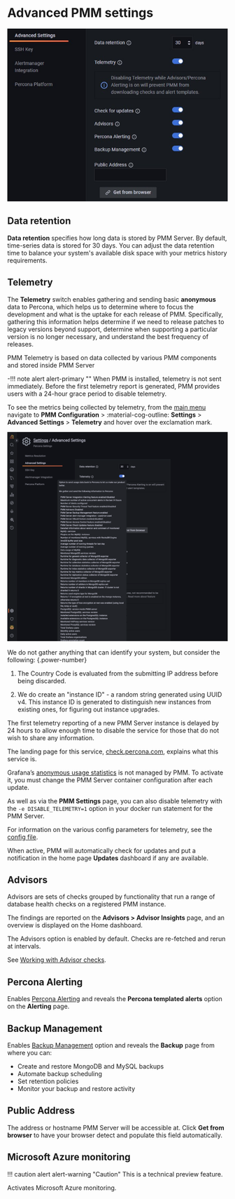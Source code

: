 # Advanced PMM settings

![!](../images/PMM_Settings_Advanced_Settings.jpg)

## Data retention

**Data retention** specifies how long data is stored by PMM Server. By default, time-series data is stored for 30 days. You can adjust the data retention time to balance your system's available disk space with your metrics history requirements.

## Telemetry

The **Telemetry** switch enables gathering and sending basic **anonymous** data to Percona, which helps us to determine where to focus the development and what is the uptake for each release of PMM. 
Specifically, gathering this information helps determine if we need to release patches to legacy versions beyond support, determine when supporting a particular version is no longer necessary, and understand the best frequency of releases.

PMM Telemetry is based on data collected by various PMM components and stored inside PMM Server 

-!!! note alert alert-primary ""
    When PMM is installed, telemetry is not sent immediately. Before the first telemetry report is generated, PMM provides users with a 24-hour grace period to disable telemetry.

To see the metrics being collected by telemetry, from the [main menu](../reference/ui/ui_components.md#main-menu) navigate to **PMM Configuration** > :material-cog-outline: **Settings** > **Advanced Settings** > **Telemetry** and hover over the exclamation mark.

![!image](../images/PMM_Settings_Advanced_Settings_Telemetry.png)

We do not gather anything that can identify your system, but consider the following:
{.power-number}

1. The Country Code is evaluated from the submitting IP address before being discarded.

2. We do create an "instance ID" - a random string generated using UUID v4.  This instance ID is generated to distinguish new instances from existing ones, for figuring out instance upgrades.

The first telemetry reporting of a new PMM Server instance is delayed by 24 hours to allow enough time to disable the service for those that do not wish to share any information.

The landing page for this service, [check.percona.com](https://check.percona.com), explains what this service is.

Grafana’s [anonymous usage statistics](https://grafana.com/docs/grafana/latest/administration/configuration/#reporting-enabled) is not managed by PMM. To activate it, you must change the PMM Server container configuration after each update.

As well as via the **PMM Settings** page, you can also disable telemetry with the `-e DISABLE_TELEMETRY=1` option in your docker run statement for the PMM Server.

For information on the various config parameters for telemetry, see the [config file](https://github.com/percona/pmm/blob/main/managed/services/telemetry/config.default.yml).

When active, PMM will automatically check for updates and put a notification in the home page **Updates** dashboard if any are available.

## Advisors

Advisors are sets of checks grouped by functionality that run a range of database health checks on a registered PMM instance.

The findings are reported on the **Advisors > Advisor Insights** page, and an overview is displayed on the Home dashboard.

The Advisors option is enabled by default.  Checks are re-fetched and rerun at intervals.

See [Working with Advisor checks](../advisors/advisors.md).

## Percona Alerting

Enables [Percona Alerting](../alert/index.md) and reveals the **Percona templated alerts** option on the **Alerting** page.

## Backup Management

Enables [Backup Management](../backup/index.md) option and reveals the **Backup** page from where you can:

- Create and restore MongoDB and MySQL backups
- Automate backup scheduling
- Set retention policies
- Monitor your backup and restore activity

## Public Address

The address or hostname PMM Server will be accessible at. Click **Get from browser** to have your browser detect and populate this field automatically.

## Microsoft Azure monitoring

!!! caution alert alert-warning "Caution"
    This is a technical preview feature.

Activates Microsoft Azure monitoring.